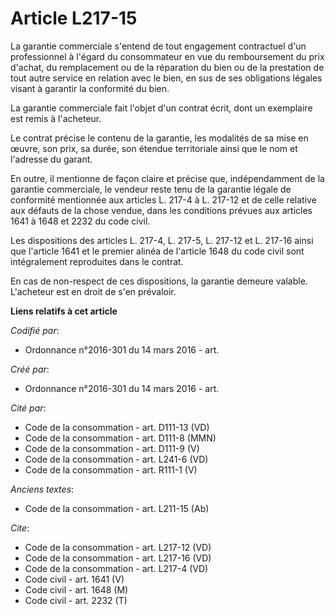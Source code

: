 # Article L217-15

La garantie commerciale s'entend de tout engagement contractuel d'un professionnel à l'égard du consommateur en vue du
remboursement du prix d'achat, du remplacement ou de la réparation du bien ou de la prestation de tout autre service en
relation avec le bien, en sus de ses obligations légales visant à garantir la conformité du bien. 

La garantie commerciale fait l'objet d'un contrat écrit, dont un exemplaire est remis à l'acheteur. 

Le contrat précise le contenu de la garantie, les modalités de sa mise en œuvre, son prix, sa durée, son étendue territoriale
ainsi que le nom et l'adresse du garant. 

En outre, il mentionne de façon claire et précise que, indépendamment de la garantie commerciale, le vendeur reste tenu de la
garantie légale de conformité mentionnée aux articles L. 217-4 à L. 217-12 et de celle relative aux défauts de la chose
vendue, dans les conditions prévues aux articles 1641 à 1648 et 2232 du code civil. 

Les dispositions des articles L. 217-4, L. 217-5, L. 217-12 et L. 217-16 ainsi que l'article 1641 et le premier alinéa de
l'article 1648 du code civil sont intégralement reproduites dans le contrat. 

En cas de non-respect de ces dispositions, la garantie demeure valable. L'acheteur est en droit de s'en prévaloir.

**Liens relatifs à cet article**

_Codifié par_:

  - Ordonnance n°2016-301 du 14 mars 2016 - art.

_Créé par_:

  - Ordonnance n°2016-301 du 14 mars 2016 - art.

_Cité par_:

  - Code de la consommation - art. D111-13 (VD)
  - Code de la consommation - art. D111-8 (MMN)
  - Code de la consommation - art. D111-9 (V)
  - Code de la consommation - art. L241-6 (VD)
  - Code de la consommation - art. R111-1 (V)

_Anciens textes_:

  - Code de la consommation - art. L211-15 (Ab)

_Cite_:

  - Code de la consommation - art. L217-12 (VD)
  - Code de la consommation - art. L217-16 (VD)
  - Code de la consommation - art. L217-4 (VD)
  - Code civil - art. 1641 (V)
  - Code civil - art. 1648 (M)
  - Code civil - art. 2232 (T)
